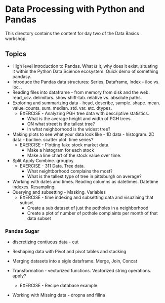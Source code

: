 # Data Processing with Python and Pandas


This directory contains the content for day two of the Data Basics workshop. 


## Topics

* High level introduction to Pandas. What *is* it, why does it exist, situating it within the Python Data Science ecosystem. Quick demo of something pandasy. 
* Introduce the Pandas data structures: Series, Dataframe, Index - iloc vs. loc. . 
* Reading files into dataframe - from memory from disk and the web. read_csv. delimitors. show shift-tab. relative vs. absolute paths.
* Exploring and summarizing data - head, describe, sample. shape. mean. value_counts. sum. median. std. var. etc. dtypes.
    * EXERCISE - Analyzing PGH tree data with descriptive statistics.  
        * What is the average height and width of PGH trees.
        * ON what street is the tallest tree?
        * In what neighborhood is the widest tree?
* Making plots to see what your data look like -   1D data - histogram. 2D data - bar.line. scatter plot. time series?
    * EXERCISE - Plotting fake stock market data. 
        * Make a histogram for each stock
        * Make a line chart of the stock value over time.
* Split Apply Combine. groupby. 
    * EXERCISE - 311 Data. Tree data.  
        * What neightborhood complains the most?
        * What is the tallest type of tree in pittsburgh on average?
* Working with dates and times. Reading columns as datetimes. Datetime indexes. Resampling.
* Querying and subsetting - Masking. Variables 
    * EXERCISE - time indexing and subsetting data and visuzlaing that subset 
        * Create a sub dataset of just the potholes in a neighborhood
        * Create a plot of number of pothole complaints per month of that data subset





### Pandas Sugar

* discretizing contiuous data - cut 

* Reshaping data with Pivot and pivot tables and stacking
* Merging datasets into a sigle dataframe. Merge, Join, Concat
* Transformation - vectorized functions. Vectorized string operations. apply?
    * EXERCISE - Recipe database example
* Working with Missing data - dropna and fillna
